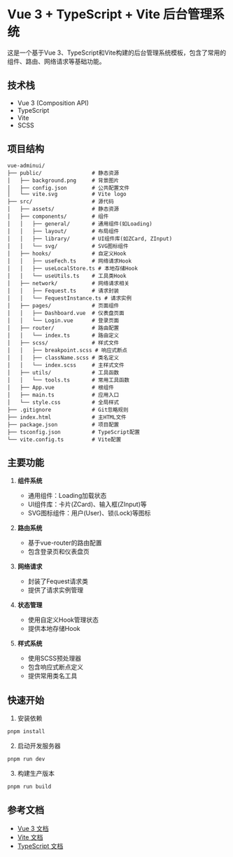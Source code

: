 # Vue 3 + TypeScript + Vite 后台管理系统

这是一个基于Vue 3、TypeScript和Vite构建的后台管理系统模板，包含了常用的组件、路由、网络请求等基础功能。

## 技术栈
- Vue 3 (Composition API)
- TypeScript
- Vite
- SCSS

## 项目结构

```
vue-adminui/
├── public/                # 静态资源
│   ├── background.png     # 背景图片
│   ├── config.json        # 公共配置文件
│   └── vite.svg           # Vite logo
├── src/                   # 源代码
│   ├── assets/            # 静态资源
│   ├── components/        # 组件
│   │   ├── general/       # 通用组件(如Loading)
│   │   ├── layout/        # 布局组件
│   │   ├── library/       # UI组件库(如ZCard, ZInput)
│   │   └── svg/           # SVG图标组件
│   ├── hooks/             # 自定义Hook
│   │   ├── useFech.ts     # 网络请求Hook
│   │   ├── useLocalStore.ts # 本地存储Hook
│   │   └── useUtils.ts    # 工具类Hook
│   ├── network/           # 网络请求相关
│   │   ├── Fequest.ts     # 请求封装
│   │   └── FequestInstance.ts # 请求实例
│   ├── pages/             # 页面组件
│   │   ├── Dashboard.vue  # 仪表盘页面
│   │   └── Login.vue      # 登录页面
│   ├── router/            # 路由配置
│   │   └── index.ts       # 路由定义
│   ├── scss/              # 样式文件
│   │   ├── breakpoint.scss # 响应式断点
│   │   ├── className.scss # 类名定义
│   │   └── index.scss     # 主样式文件
│   ├── utils/             # 工具函数
│   │   └── tools.ts       # 常用工具函数
│   ├── App.vue            # 根组件
│   ├── main.ts            # 应用入口
│   └── style.css          # 全局样式
├── .gitignore             # Git忽略规则
├── index.html             # 主HTML文件
├── package.json           # 项目配置
├── tsconfig.json          # TypeScript配置
└── vite.config.ts         # Vite配置
```

## 主要功能

1. **组件系统**
   - 通用组件：Loading加载状态
   - UI组件库：卡片(ZCard)、输入框(ZInput)等
   - SVG图标组件：用户(User)、锁(Lock)等图标

2. **路由系统**
   - 基于vue-router的路由配置
   - 包含登录页和仪表盘页

3. **网络请求**
   - 封装了Fequest请求类
   - 提供了请求实例管理

4. **状态管理**
   - 使用自定义Hook管理状态
   - 提供本地存储Hook

5. **样式系统**
   - 使用SCSS预处理器
   - 包含响应式断点定义
   - 提供常用类名工具

## 快速开始

1. 安装依赖
```bash
pnpm install
```

2. 启动开发服务器
```bash
pnpm run dev
```

3. 构建生产版本
```bash
pnpm run build
```

## 参考文档
- [Vue 3 文档](https://vuejs.org/)
- [Vite 文档](https://vitejs.dev/)
- [TypeScript 文档](https://www.typescriptlang.org/)
